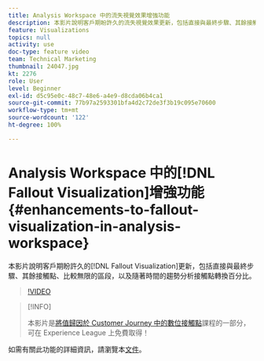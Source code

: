 ```yaml
---
title: Analysis Workspace 中的流失視覺效果增強功能
description: 本影片說明客戶期盼許久的流失視覺效果更新，包括直接與最終步驟、其餘接觸點、比較無限的區段，以及隨著時間的趨勢分析接觸點轉換百分比。
feature: Visualizations
topics: null
activity: use
doc-type: feature video
team: Technical Marketing
thumbnail: 24047.jpg
kt: 2276
role: User
level: Beginner
exl-id: d5c95e0c-48c7-48e6-a4e9-d8cda06b4ca1
source-git-commit: 77b97a2593301bfa4d2c72de3f3b19c095e70600
workflow-type: tm+mt
source-wordcount: '122'
ht-degree: 100%

---
```


# Analysis Workspace 中的[!DNL Fallout Visualization]增強功能 {#enhancements-to-fallout-visualization-in-analysis-workspace}

本影片說明客戶期盼許久的[!DNL Fallout Visualization]更新，包括直接與最終步驟、其餘接觸點、比較無限的區段，以及隨著時間的趨勢分析接觸點轉換百分比。

>[!VIDEO](https://video.tv.adobe.com/v/24047/?quality=12)

>[!INFO]
>
> 本影片是[將值歸因於 Customer Journey 中的數位接觸點](https://experienceleague.adobe.com/?recommended=Analytics-U-1-2020.2)課程的一部分，可在 Experience League 上免費取得！

如需有關此功能的詳細資訊，請瀏覽本[文件](https://experienceleague.adobe.com/docs/analytics/analyze/analysis-workspace/visualizations/fallout/fallout-flow.html?lang=zh-Hant)。
